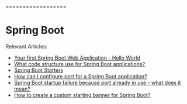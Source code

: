 ==================

# Spring Boot 

Relevant Articles:
* [Your first Spring Boot Web Application - Hello World](http://frontbackend.com/spring-boot/your-first-spring-boot-application-hello-world)
* [What code structure use for Spring Boot applications?](http://frontbackend.com/spring-boot/what-code-structure-use-for-spring-boot-applications)
* [Spring Boot Starters](http://frontbackend.com/spring-boot/spring-boot-starters)
* [How can I configure port for a Spring Boot application?](http://frontbackend.com/spring-boot/how-can-i-configure-port-for-a-spring-boot-application)
* [Spring Boot startup failure because port already in use - what does it mean?](http://frontbackend.com/spring-boot/spring-boot-startup-failure-because-port-already-in-use-what-does-it-mean)
* [How to create a custom starting banner for Spring Boot?](http://frontbackend.com/spring-boot/how-to-create-a-custom-starting-banner-for-spring-boot)
